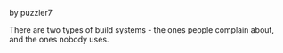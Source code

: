 by puzzler7

There are two types of build systems - the ones people complain about, and the ones nobody uses.
